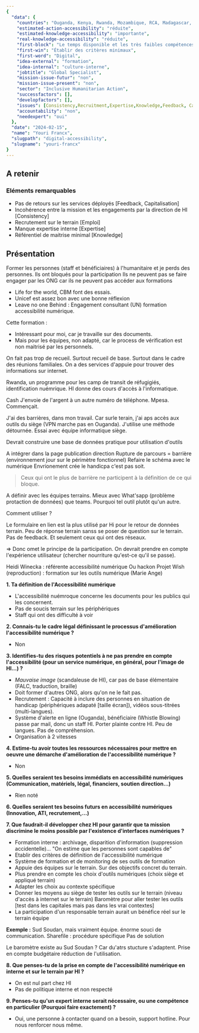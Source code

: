```yaml
---
{
  "data": {
    "countries": "Ouganda, Kenya, Rwanda, Mozambique, RCA, Madagascar, Sud Soudan, Ethiopie, Somalie, Somaliland",
    "estimated-action-accessibility": "réduite",
    "estimated-knowledge-accessibility": "importante",
    "real-knowledge-accessibility": "réduite",
    "first-block": "Le temps disponible et les très faibles compétences des équipes",
    "first-win": "Établir des critères minimaux",
    "first-word": "Digital",
    "idea-external": "formation",
    "idea-internal": "culture-interne",
    "jobtitle": "Global Specialist",
    "mission-issue-futur": "non",
    "mission-issue-present": "non",
    "sector": "Inclusive Humanitarian Action",
    "successfactors": [],
    "developfactors": [],
    "issues": [Consistency,Recruitment,Expertise,Knowledge,Feedback, Capitalisation],
    "accountability": "non",
    "needexpert": "oui"
  },
  "date": "2024-02-15",
  "name": "Youri Francx",
  "slugpath": "digital-accessibility",
  "slugname": "youri-francx"
}
---
```


## A retenir

### Eléments remarquables
 
 - Pas de retours sur les services déployés [Feedback, Capitalisation]
 - Incohérence entre la mission et les engagements par la direction de HI [Consistency]
 - Recrutement sur le terrain [Emploi]
 - Manque expertise interne [Expertise]
 - Référentiel de maitrise minimal [Knowledge]


## Présentation

Former les personnes (staff et bénéficiaires) à l'humanitaire et je perds des personnes.
Ils ont bloqués pour la participation
Ils ne peuvent pas se faire engager par les ONG car ils ne peuvent pas accéder aux formations

 - Life for the world, CBM font des essais.
 - Unicef est assez bon avec une bonne réflexion
 - Leave no one Behind : Engagement consultant (UN) formation accessibilité numérique.

Cette formation : 
 - Intéressant pour moi, car je travaille sur des documents.
 - Mais pour les équipes, non adapté, car le process de vérification est non maitrisé par les personnels.

 On fait pas trop de recueil. Surtout recueil de base. 
 Surtout dans le cadre des réunions familiales. On a des services d'appuie pour trouver des informations sur internet.


Rwanda, un programme pour les camp de transit de réfugigiés, identification nuémrique.
HI donne des cours d'accès à l'informatique.

Cash
J'envoie de l'argent à un autre numéro de téléphone. Mpesa.
Commençait.

J'ai des barrières, dans mon travail. Car surle terain, j'ai aps accès aux outils du siège (VPN marche pas en Ouganda).
J'utilise une méthode détournée. Essai avec équipe informatique siège.

Devrait construire une base de données pratique pour utilisation d'outils 

A intégrer dans la page publication direction
Rupture de parcours = barrière (environnement jour sur le périmètre fonctionnel)
Refaire le schéma avec le numérique
Envrionement crée le handicpa c'est pas soit.

 > Ceux qui ont le plus de barrière ne participent à la définition de ce qui bloque.

A définir avec les équipes terrains. Mieux avec What'sapp  (problème protaction de données) que teams.
Pourquoi tel outil plutôt qu'un autre.

Comment utiliser ?

Le formulaire en lien est la plus utilisé par Hi pour le retour de données terrain.
Peu de réponse terrain sanss se poser de question sur le terrain. Pas de feedback.
Et seulement ceux qui ont des réseaux.

=> Donc omet le principe de la participation.
On devrait prendre en compte l'expérience utilisateur (chercher nourriture qu'est-ce qu'il se passe).

Heidi Winecka : référente accessibilité numérique Ou hackon
Projet Wish (reproduction) : formation sur les outils numérique (Marie Ange)

**1. Ta définition de l'Accessibilité numérique**

 - L'accessibilité nuémroque concerne les documents pour les publics qui les concernent.
 - Pas de soucis terrain sur les périphériques
 - Staff qui ont des difficulté à voir

**2. Connais-tu le cadre légal définissant le processus d'amélioration l'accessibilité numérique ?**

 - Non

**3. Identifies-tu des risques potentiels à ne pas prendre en compte l'accessibilité (pour un service numérique, en général, pour l'image de HI...) ?**

 - *Mauvaise image* (scandaleuse de HI), car pas de base élémentaire (FALC, traduction, braille)
 - Doit former d'autres ONG, alors qu'on ne le fait pas.
 - Recrutement : Capacité à inclure des personnes en situation de handicap (périphériques adapaté [taille écran]), vidéos sous-titrées (multi-langues).
 - Système d'alerte en ligne (Ouganda), bénéficiaire (Whistle Blowing) passe par mail, donc un staff HI. Porter plainte contre HI. Peu de langues. Pas de compréhension.
 - Organisation à 2 vitesses

**4. Estime-tu avoir toutes les ressources nécessaires pour mettre en oeuvre une démarche d'amélioration de l'accessibilité numérique ?**

 - Non

**5. Quelles seraient tes besoins immédiats en accessibilité numériques (Communication, matériels, légal, financiers, soutien direction...)**

 - Rien noté

**6. Quelles seraient tes besoins futurs en accessibilité numériques (Innovation, ATI, recrutement,...)**

**7. Que faudrait-il développer chez HI pour garantir que ta mission discrimine le moins possible par l'existence d'interfaces numériques ?**

- Formation interne : archivage, disparition d'information (suppression accidentelle)...
  "On estime que les personnes sont capables de"
- Etablir des critères de définition de l'accessibilité numérique
- Système de formation et de monitoring de ses outils de formation
- Appuie des équipes sur le terrain. Sur des objectifs concret du terrain.
- Plus prendre en compte les choix d'outils numériques (choix siège et appliqué terrain)
- Adapter les choix au contexte spécifique
- Donner les moyens au siège de tester les outils sur le terrain (niveau d'accès à internet sur le terrain) Baromètre pour aller tester les outils [test dans les capitales mais pas dans les vrai contextes]
 - La participation d'un responsable terrain aurait un bénéfice réel sur le terrain équipe


**Exemple :**
Sud Soudan, mais vraiment équipe. énorme souci de communication. 
Sharefile : procédure spécifique 
Pas de solution

Le baromètre existe au Sud Soudan ? Car du'atrs stucture s'adaptent. Prise en compte budgétaire
réduction de l'utilisation. 

**8. Que penses-tu de la prise en compte de l'accessibilité numérique en interne et sur le terrain par HI ?**

 - On est nul part chez HI
 - Pas de politique interne et non respecté

**9. Penses-tu qu'un expert interne serait nécessaire, ou une compétence en particulier (Pourquoi faire exactement) ?**
 
 - Oui, une personne à contacter quand on a besoin, support hotline. Pour nous renforcer nous même. 
